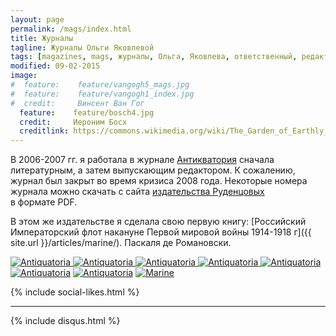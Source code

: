```yaml
---
layout: page
permalink: /mags/index.html
title: Журналы
tagline: Журналы Ольги Яковлевой
tags: [magazines, mags, журналы, Ольга, Яковлева, ответственный, редактор]
modified: 09-02-2015
image:
#  feature:    feature/vangogh5_mags.jpg
#  feature:    feature/vangogh1_index.jpg
#  credit:     Винсент Ван Гог
  feature:	  feature/bosch4.jpg
  credit:     Иероним Босх
  creditlink: https://commons.wikimedia.org/wiki/The_Garden_of_Earthly_Delights
---
```


В 2006-2007 гг. я работала в журнале [Антикватория](http://antiquatoria.ru) сначала литературным,
а затем выпускающим редактором. К сожалению, журнал был закрыт во время кризиса 2008 года.
Некоторые номера журнала можно скачать с сайта [издательства Руденцовых](http://www.idomru.ru/magazin/)
в формате PDF.

В этом же издательстве я сделала свою первую книгу: [Российский Императорский флот накануне
Первой мировой войны 1914-1918 г]({{ site.url }}/articles/marine/). Паскаля де Романовски.

<!-- https://github.com/ionelmc/jquery-gp-gallery -->
<div class="pictures">
	<a href="http://antiquatoria.ru">
	<img title="Antiquatoria" src="{{ site.url }}/images/mags/number_21_22.jpg" />
	<img title="Antiquatoria" src="{{ site.url }}/images/mags/number_23.jpg" />
	<img title="Antiquatoria" src="{{ site.url }}/images/mags/number_24.jpg" />
	<img title="Antiquatoria" src="{{ site.url }}/images/mags/number_25_3.png" />
	<img title="Antiquatoria" src="{{ site.url }}/images/mags/number_26.jpg" />
	</a>
	<a href="http://antiquatoria.ru/archive/n26/n25_hranitel.html"><img title="Antiquatoria" src="{{ site.url }}/images/mags/number_26_hranitel.jpg" /></a>
	<a href="http://antiquatoria.ru/archive/n26/n26_russian.html"><img title="Antiquatoria" src="{{ site.url }}/images/mags/number_26_russki.jpg" /></a>
	<a href="{{ site.url }}/articles/marine"><img title="Marine" src="{{ site.url }}/images/books-others/2008-marine_large.jpg" /></a>
</div>

{% include social-likes.html %}<hr>
{% include disqus.html %}
